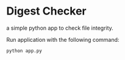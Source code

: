 # Digest Checker

a simple python app to check file integrity.

Run application with the following command:
```
python app.py
```
